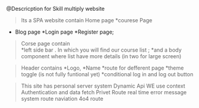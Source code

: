@Descricption for Skill multiply website

>Its a SPA website
>contain Home page 
*courese Page 
* Blog page 
*Login page 
*Register page;
>Corse page contain  
*left side bar . In which you will find our course list ;
*and a body component where list have more details (in two for large screen)

> Header contains 
*Logo, 
*Name 
*route for defferent page
*theme toggle (is not fully funtional yet)
*conditional log in and log out button

>This site has personal server system
>Dynamic Api
>WE use context Authentication and data fetch
>Privet Route 
> real time error message system
> route naviation 
> 4o4 route
